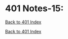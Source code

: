 # 401 Notes-15:
[Back to 401 Index](401-index.md)<br>


<!-- notes here -->


[Back to 401 Index](401-index.md)
